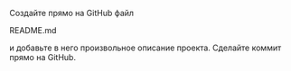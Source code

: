 Создайте прямо на GitHub файл

README.md

и добавьте в него произвольное описание проекта. Сделайте коммит прямо на GitHub.
